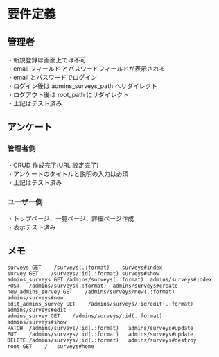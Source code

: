 # 要件定義

## 管理者

・新規登録は画面上では不可<br>
・email フィールド とパスワードフィールドが表示される<br>
・email とパスワードでログイン<br>
・ログイン後は admins_surveys_path へリダイレクト<br>
・ログアウト後は root_path にリダイレクト<br>
・上記はテスト済み

## アンケート

### 管理者側

・CRUD 作成完了(URL 設定完了)<br>
・アンケートのタイトルと説明の入力は必須<br>
・上記はテスト済み

### ユーザー側

・トップページ、一覧ページ、詳細ページ作成<br>
・表示テスト済み

## メモ

```
surveys GET    /surveys(.:format)    surveys#index
survey GET    /surveys/:id(.:format) surveys#show
admins_surveys GET /admins/surveys(.:format)  admins/surveys#index
POST   /admins/surveys(.:format)  admins/surveys#create
new_admins_survey GET    /admins/surveys/new(.:format)   admins/surveys#new
edit_admins_survey GET    /admins/surveys/:id/edit(.:format)   admins/surveys#edit
admins_survey GET    /admins/surveys/:id(.:format)   admins/surveys#show
PATCH  /admins/surveys/:id(.:format)   admins/surveys#update
PUT    /admins/surveys/:id(.:format)   admins/surveys#update
DELETE /admins/surveys/:id(.:format)   admins/surveys#destroy
root GET    /   surveys#home
```

